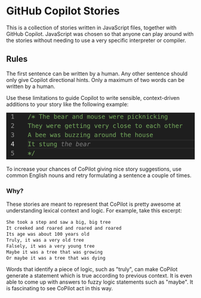 # GitHub Copilot Stories

This is a collection of stories written in JavaScript files, together with GitHub Copilot. JavaScript was chosen so that anyone can play around with the stories without needing to use a very specific interpreter or compiler.

## Rules

The first sentence can be written by a human.
Any other sentence should only give Copilot directional hints. Only a maximum of two words can be written by a human.

Use these limitations to guide Copilot to write sensible, context-driven additions to your story like the following example:

![Example of CoPilot adding onto a story](assets/example.png)

To increase your chances of CoPilot giving nice story suggestions, use common English nouns and retry formulating a sentence a couple of times.

### Why?

These stories are meant to represent that CoPilot is pretty awesome at understanding lexical context and logic. For example, take this excerpt:

```
She took a step and saw a big, big tree
It creeked and roared and roared and roared
Its age was about 100 years old
Truly, it was a very old tree
Falsely, it was a very young tree
Maybe it was a tree that was growing
Or maybe it was a tree that was dying
```

Words that identify a piece of logic, such as "truly", can make CoPilot generate a statement which is true according to previous context. It is even able to come up with answers to fuzzy logic statements such as "maybe". It is fascinating to see CoPilot act in this way.